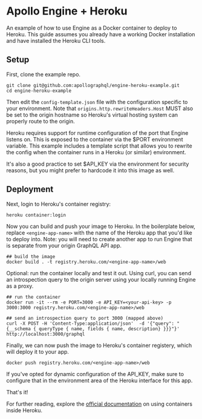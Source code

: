 # Apollo Engine + Heroku
An example of how to use Engine as a Docker container to deploy to Heroku.  This guide assumes you already have a working Docker installation and have installed the Heroku CLI tools.

## Setup
First, clone the example repo.
```
git clone git@github.com:apollographql/engine-heroku-example.git
cd engine-heroku-example
```

Then edit the `config-template.json` file with the configuration specific to your environment.
Note that `origins.http.rewriteHeaders.Host` MUST also be set to the origin hostname so Heroku's virtual hosting system can properly route to the origin.

Heroku requires support for runtime configuration of the port that Engine listens on.  This is exposed to the container via the $PORT environment variable.  This example includes a template script that allows you to rewrite the config when the container runs in a Heroku (or similar) environment.

It's also a good practice to set $API_KEY via the environment for security reasons, but you might prefer to hardcode it into this image as well.

## Deployment
Next, login to Heroku's container registry:
```
heroku container:login
```

Now you can build and push your image to Heroku.  In the boilerplate below, replace `<engine-app-name>` with the name of the Heroku app that you'd like to deploy into.  Note: you will need to create another app to run Engine that is separate from your origin GraphQL API app.

```
## build the image
docker build . -t registry.heroku.com/<engine-app-name>/web
```

Optional: run the container locally and test it out.  Using curl, you can send an introspection query to the origin server using your locally running Engine as a proxy.
```
## run the container
docker run -it --rm -e PORT=3000 -e API_KEY=<your-api-key> -p 3000:3000 registry.heroku.com/<engine-app-name>/web

## send an introspection query to port 3000 (mapped above)
curl -X POST -H 'Content-Type:application/json'  -d '{"query": "{__schema { queryType { name, fields { name, description} }}}"}' http://localhost:3000/graphql
```

Finally, we can now push the image to Heroku's container registery, which will deploy it to your app.
```
docker push registry.heroku.com/<engine-app-name>/web
```

If you've opted for dynamic configuration of the API_KEY, make sure to configure that in the environment area of the Heroku interface for this app.

That's it!

For further reading, explore the [official documentation](https://devcenter.heroku.com/articles/container-registry-and-runtime) on using containers inside Heroku.
